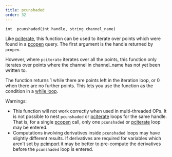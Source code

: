 ```yaml
---
title: pcunshaded
order: 32
---
```

`int  pcunshaded(int handle, string channel_name)`

Like [pciterate](./pciterate "This function can be used to iterate over all the points which were
found in the pcopen query."), this function can be used to iterate over
points which were found in a [pcopen](./pcopen "Returns a handle to a point cloud file.") query. The first argument is
the handle returned by `pcopen`.

However, where `pciterate` iterates over all the points, this function
only iterates over points where the channel in channel_name has
not yet been written to.

The function returns 1 while there are points left in the iteration loop,
or 0 when there are no further points. This lets you use the function as
the condition in a [while loop](../statement.html).

Warnings:

- This function will not work correctly when used in multi-threaded OPs.
 It is not possible to nest `pcunshaded` or [pciterate](./pciterate "This function can be used to iterate over all the points which were
 found in the pcopen query.")
 loops for the same handle. That is, for a single [pcopen](./pcopen "Returns a handle to a point cloud file.")
 call, only one `pcunshaded` or [pciterate](./pciterate "This function can be used to iterate over all the points which were
 found in the pcopen query.") loop may be
 entered.
- Computations involving derivatives inside `pcunshaded` loops may have
 slightly different results. If derivatives are required for variables
 which aren’t set by [pcimport](./pcimport "Imports channel data from a point cloud inside a pciterate or a pcunshaded loop.") it may be better to
 pre-compute the derivatives before the `pcunshaded` loop is entered.
